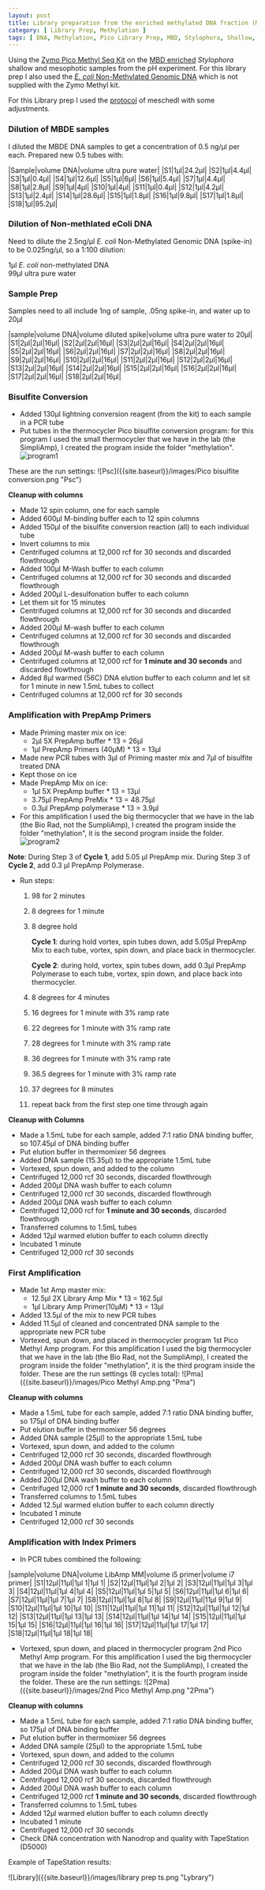 ```yaml
---
layout: post
title: Library preparation from the enriched methylated DNA fraction (MBDE DNA samples)
category: [ Library Prep, Methylation ]
tags: [ DNA, Methylation, Pico Library Prep, MBD, Stylophora, Shallow, Mesophotic ]
---
```


Using the [Zymo Pico Methyl Seq Kit](https://www.zymoresearch.com/products/pico-methyl-seq-library-prep-kit) on the [MBD enriched](https://fscucchia.github.io/FScucchia_Lab_Notebook-Mass_Lab/MBDE-Meth-DNA/) _Stylophora_ shallow and mesophotic samples from the pH experiment. 
For this library prep I also used the [_E. coli_ Non-Methylated Genomic DNA](https://www.zymoresearch.com/products/e-coli-non-methylated-genomic-dna) which is not supplied with the Zymo Methyl kit.

For this Library prep I used the [protocol](https://meschedl.github.io/MESPutnam_Open_Lab_Notebook/meth-comp-PMS/) of meschedl with some adjustments.

### Dilution of MBDE samples

I diluted the MBDE DNA samples to get a concentration of 0.5 ng/µl per each. 
Prepared new 0.5 tubes with: 

|Sample|volume DNA|volume ultra pure water|
|S1|1µl|24.2µl|
|S2|1µl|4.4µl|
|S3|1µl|0.4µl|
|S4|1µl|12.6µl|
|S5|1µl|6µl|
|S6|1µl|5.4µl|
|S7|1µl|4.4µl|
|S8|1µl|2.8µl|
|S9|1µl|4µl|
|S10|1µl|4µl|
|S11|1µl|0.4µl|
|S12|1µl|4.2µl|
|S13|1µl|2.4µl|
|S14|1µl|28.6µl|
|S15|1µl|1.8µl|
|S16|1µl|9.8µl|
|S17|1µl|1.8µl|
|S18|1µl|95.2µl|


### Dilution of Non-methlated eColi DNA

Need to dilute the 2.5ng/µl _E. coli_ Non-Methylated Genomic DNA (spike-in) to be 0.025ng/µl, so a 1:100 dilution:

1µl _E. coli_ non-methylated DNA  
99µl ultra pure water

### Sample Prep 

Samples need to all include 1ng of sample, .05ng spike-in, and water up to 20µl

|sample|volume DNA|volume diluted spike|volume ultra pure water to 20µl|
|S1|2µl|2µl|16µl|
|S2|2µl|2µl|16µl|
|S3|2µl|2µl|16µl|
|S4|2µl|2µl|16µl|
|S5|2µl|2µl|16µl|
|S6|2µl|2µl|16µl|
|S7|2µl|2µl|16µl|
|S8|2µl|2µl|16µl|
|S9|2µl|2µl|16µl|
|S10|2µl|2µl|16µl|
|S11|2µl|2µl|16µl|
|S12|2µl|2µl|16µl|
|S13|2µl|2µl|16µl|
|S14|2µl|2µl|16µl|
|S15|2µl|2µl|16µl|
|S16|2µl|2µl|16µl|
|S17|2µl|2µl|16µl|
|S18|2µl|2µl|16µl|

### Bisulfite Conversion

- Added 130µl lightning conversion reagent (from the kit) to each sample in a PCR tube
- Put tubes in the thermocycler Pico bisulfite conversion program: for this program I used the small thermocycler that we have in the lab (the SimpliAmp), I created the program inside the folder "methylation". 
![program1]({{site.baseurl}}/images/thermo1.jpg "program1")

These are the run settings: 
![Psc]({{site.baseurl}}/images/Pico bisulfite conversion.png "Psc")

**Cleanup with columns**

- Made 12 spin column, one for each sample
- Added 600µl M-binding buffer each to 12 spin columns
- Added 150µl of the bisulfite conversion reaction (all) to each individual tube
- Invert columns to mix
- Centrifuged columns at 12,000 rcf for 30 seconds and discarded flowthrough
- Added 100µl M-Wash buffer to each column
- Centrifuged columns at 12,000 rcf for 30 seconds and discarded flowthrough
- Added 200µl L-desulfonation buffer to each column
- Let them sit for 15 minutes
- Centrifuged columns at 12,000 rcf for 30 seconds and discarded flowthrough
- Added 200µl M-wash buffer to each column
- Centrifuged columns at 12,000 rcf for 30 seconds and discarded flowthrough
- Added 200µl M-wash buffer to each column
- Centrifuged columns at 12,000 rcf for **1 minute and 30 seconds** and discarded flowthrough
- Added 8µl warmed (56C) DNA elution buffer to each column and let sit for 1 minute in new 1.5mL tubes to collect
- Centrifuged columns at 12,000 rcf for 30 seconds

### Amplification with PrepAmp Primers

- Made Priming master mix on ice:
  - 2µl 5X PrepAmp buffer * 13 = 26µl
  - 1µl PrepAmp Primers (40µM) * 13 = 13µl
- Made new PCR tubes with 3µl of Priming master mix and 7µl of bisulfite treated DNA
- Kept those on ice
- Made PrepAmp Mix on ice:
  - 1µl 5X PrepAmp buffer * 13 = 13µl
  - 3.75µl PrepAmp PreMix * 13 = 48.75µl
  - 0.3µl PrepAmp polymerase * 13 = 3.9µl
- For this amplification I used the big thermocycler that we have in the lab (the Bio Rad, not the SumpliAmp), I created the program inside the folder "methylation", it is the second program inside the folder. 
![program2]({{site.baseurl}}/images/thermo2.jpg "program2")

**Note**: During Step 3 of **Cycle 1**, add 5.05 μl PrepAmp mix. During Step 3 of **Cycle 2**, add 0.3 μl PrepAmp Polymerase.
- Run steps:
  1. 98 for 2 minutes
  2. 8 degrees for 1 minute
  3. 8 degree hold

     **Cycle 1**: during hold vortex, spin tubes down, add 5.05µl PrepAmp Mix to each tube, vortex, spin down, and place back in thermocycler.

     **Cycle 2**: during hold, vortex, spin tubes down, add 0.3µl PrepAmp Polymerase to each tube, vortex, spin down, and place back into thermocycler.
     
  4. 8 degrees for 4 minutes
  5. 16 degrees for 1 minute with 3% ramp rate
  6. 22 degrees for 1 minute with 3% ramp rate
  7. 28 degrees for 1 minute with 3% ramp rate
  8. 36 degrees for 1 minute with 3% ramp rate
  9. 36.5 degrees for 1 minute with 3% ramp rate
  10. 37 degrees for 8 minutes
  11. repeat back from the first step one time through again

**Cleanup with Columns**

  - Made a 1.5mL tube for each sample, added 7:1 ratio DNA binding buffer, so 107.45µl of DNA binding buffer
  - Put elution buffer in thermomixer 56 degrees
  - Added DNA sample (15.35µl) to the appropriate 1.5mL tube
  - Vortexed, spun down, and added to the column
  - Centrifuged 12,000 rcf 30 seconds, discarded flowthrough
  - Added 200µl DNA wash buffer to each column
  - Centrifuged 12,000 rcf 30 seconds, discarded flowthrough
  - Added 200µl DNA wash buffer to each column
  - Centrifuged 12,000 rcf for **1 minute and 30 seconds**, discarded flowthrough
  - Transferred columns to 1.5mL tubes
  - Added 12µl warmed elution buffer to each column directly
  - Incubated 1 minute
  - Centrifuged 12,000 rcf 30 seconds

### First Amplification

  - Made 1st Amp master mix:
    - 12.5µl 2X Library Amp Mix * 13 = 162.5µl
    - 1µl Library Amp Primer(10µM) * 13 = 13µl
  - Added 13.5µl of the mix to new PCR tubes
  - Added 11.5µl of cleaned and concentrated DNA sample to the appropriate new PCR tube 
  - Vortexed, spun down, and placed in thermocycler program 1st Pico Methyl Amp program. For this amplification I used the big thermocycler that we have in the lab (the Bio Rad, not the SumpliAmp), I created the program inside the folder "methylation", it is the third program inside the folder. 
  These are the run settings (8 cycles total): 
  ![Pma]({{site.baseurl}}/images/Pico Methyl Amp.png "Pma")

**Cleanup with columns**

  - Made a 1.5mL tube for each sample, added 7:1 ratio DNA binding buffer, so 175µl of DNA binding buffer
  - Put elution buffer in thermomixer 56 degrees
  - Added DNA sample (25µl) to the appropriate 1.5mL tube
  - Vortexed, spun down, and added to the column
  - Centrifuged 12,000 rcf 30 seconds, discarded flowthrough
  - Added 200µl DNA wash buffer to each column
  - Centrifuged 12,000 rcf 30 seconds, discarded flowthrough
  - Added 200µl DNA wash buffer to each column
  - Centrifuged 12,000 rcf **1 minute and 30 seconds**, discarded flowthrough
  - Transferred columns to 1.5mL tubes
  - Added 12.5µl warmed elution buffer to each column directly
  - Incubated 1 minute
  - Centrifuged 12,000 rcf 30 seconds

### Amplification with Index Primers

- In PCR tubes combined the following:   

|sample|volume DNA|volume LibAmp MM|volume i5 primer|volume i7 primer|
|S1|12µl|11µl|1µl 1|1µl 1|
|S2|12µl|11µl|1µl 2|1µl 2|
|S3|12µl|11µl|1µl 3|1µl 3|
|S4|12µl|11µl|1µl 4|1µl 4|
|S5|12µl|11µl|1µl 5|1µl 5|
|S6|12µl|11µl|1µl 6|1µl 6|
|S7|12µl|11µl|1µl 7|1µl 7|
|S8|12µl|11µl|1µl 8|1µl 8|
|S9|12µl|11µl|11µl 9|1µl 9|
|S10|12µl|11µl|1µl 10|1µl 10|
|S11|12µl|11µl|1µl 11|1µl 11|
|S12|12µl|11µl|1µl 12|1µl 12|
|S13|12µl|11µl|1µl 13|1µl 13|
|S14|12µl|11µl|1µl 14|1µl 14|
|S15|12µl|11µl|1µl 15|1µl 15|
|S16|12µl|11µl|1µl 16|1µl 16|
|S17|12µl|11µl|1µl 17|1µl 17|
|S18|12µl|11µl|1µl 18|1µl 18|

- Vortexed, spun down, and placed in thermocycler program 2nd Pico Methyl Amp program. For this amplification I used the big thermocycler that we have in the lab (the Bio Rad, not the SumpliAmp), I created the program inside the folder "methylation", it is the fourth program inside the folder. 
These are the run settings: 
  ![2Pma]({{site.baseurl}}/images/2nd Pico Methyl Amp.png "2Pma")


**Cleanup with columns**

- Made a 1.5mL tube for each sample, added 7:1 ratio DNA binding buffer, so 175µl of DNA binding buffer
- Put elution buffer in thermomixer 56 degrees
- Added DNA sample (25µl) to the appropriate 1.5mL tube
- Vortexed, spun down, and added to the column
- Centrifuged 12,000 rcf 30 seconds, discarded flowthrough
- Added 200µl DNA wash buffer to each column
- Centrifuged 12,000 rcf 30 seconds, discarded flowthrough
- Added 200µl DNA wash buffer to each column
- Centrifuged 12,000 rcf **1 minute and 30 seconds**, discarded flowthrough
- Transferred columns to 1.5mL tubes
- Added 12µl warmed elution buffer to each column directly
- Incubated 1 minute
- Centrifuged 12,000 rcf 30 seconds
- Check DNA concentration with Nanodrop and quality with TapeStation (D5000)

Example of TapeStation results:

![Library]({{site.baseurl}}/images/library prep ts.png "Lybrary")